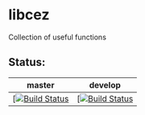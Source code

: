 # libcez
Collection of useful functions

Status:
-------
master | develop
-------|--------
[[![Build Status](https://cipier.net/status?u=koue&r=libcez&b=master)](https://cipier.net/status?u=koue&r=libcez&b=master) | [[![Build Status](https://cipier.net/status?u=koue&r=libcez&b=develop)](https://cipier.net/status?u=koue&r=libcez&b=develop)
